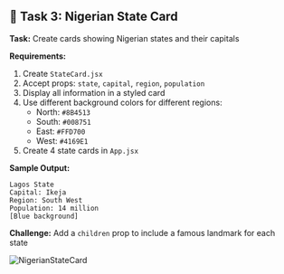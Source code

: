 ## 🎯 Task 3: Nigerian State Card

**Task:** Create cards showing Nigerian states and their capitals

**Requirements:**
1. Create `StateCard.jsx`
2. Accept props: `state`, `capital`, `region`, `population`
3. Display all information in a styled card
4. Use different background colors for different regions:
   - North: `#8B4513`
   - South: `#008751`
   - East: `#FFD700`
   - West: `#4169E1`
5. Create 4 state cards in `App.jsx`

**Sample Output:**
```
Lagos State
Capital: Ikeja
Region: South West
Population: 14 million
[Blue background]
```

**Challenge:** Add a `children` prop to include a famous landmark for each state

![NigerianStateCard](https://github.com/user-attachments/assets/a0a9cde1-74ad-449f-8142-c6a9c9563e2a)